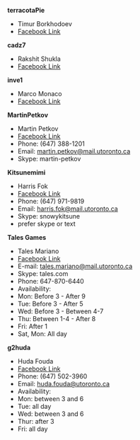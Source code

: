 
**terracotaPie**
* Timur Borkhodoev
* [Facebook Link](https://www.facebook.com/terracotaPiePie)

**cadz7**
* Rakshit Shukla
* [Facebook Link](https://www.facebook.com/rick.shukla)

**inve1**
* Marco Monaco
* [Facebook Link](https://www.facebook.com/inventore1)

**MartinPetkov**
* Martin Petkov
* [Facebook Link](https://www.facebook.com/martin.p.petkov)
* Phone: (647) 388-1201
* Email: martin.petkov@mail.utoronto.ca
* Skype: martin-petkov

**Kitsunemimi**
* Harris Fok
* [Facebook Link](https://www.facebook.com/KarumiHakuhyou)
* Phone: (647) 971-9819
* Email: harris.fok@mail.utoronto.ca
* Skype: snowykitsune
* prefer skype or text

**Tales Games**
* Tales Mariano
* [Facebook Link](https://www.facebook.com/tales.mariano.7)
* E-mail: tales.mariano@mail.utoronto.ca
* Skype: tales.com
* Phone: 647-870-6440	
* Availability:
 * Mon: Before 3 - After 9
 * Tue: Before 3 - After 5
 * Wed: Before 3 - Between 4-7
 * Thu: Between 1-4 - After 8
 * Fri: After 1
 * Sat, Mon: All day

**g2huda**
* Huda Fouda
* [Facebook Link](https://www.facebook.com/huda.fouda)
* Phone: (647) 502-3960
* Email: huda.fouda@utoronto.ca
* Availability:
 * Mon: between 3 and 6
 * Tue: all day
 * Wed: between 3 and 6
 * Thur: after 3
 * Fri: all day
